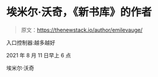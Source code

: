 # 埃米尔·沃奇，《新书库》的作者

> 原文：<https://thenewstack.io/author/emilevauge/>

入口控制器:越多越好

2021 年 8 月 11 日早上 6 点

埃米尔·沃奇